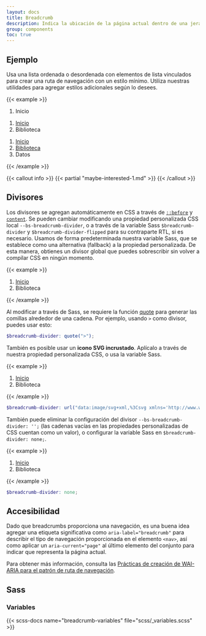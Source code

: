 ```yaml
---
layout: docs
title: Breadcrumb
description: Indica la ubicación de la página actual dentro de una jerarquía de navegación que agrega automáticamente separadores a través de CSS.
group: components
toc: true
---
```


## Ejemplo

Usa una lista ordenada o desordenada con elementos de lista vinculados para crear una ruta de navegación con un estilo mínimo. Utiliza nuestras utilidades para agregar estilos adicionales según lo desees.

{{< example >}}
<nav aria-label="breadcrumb">
  <ol class="breadcrumb">
    <li class="breadcrumb-item active" aria-current="page">Inicio</li>
  </ol>
</nav>

<nav aria-label="breadcrumb">
  <ol class="breadcrumb">
    <li class="breadcrumb-item"><a href="#">Inicio</a></li>
    <li class="breadcrumb-item active" aria-current="page">Biblioteca</li>
  </ol>
</nav>

<nav aria-label="breadcrumb">
  <ol class="breadcrumb">
    <li class="breadcrumb-item"><a href="#">Inicio</a></li>
    <li class="breadcrumb-item"><a href="#">Biblioteca</a></li>
    <li class="breadcrumb-item active" aria-current="page">Datos</li>
  </ol>
</nav>
{{< /example >}}

{{< callout info >}}
{{< partial "maybe-interested-1.md" >}}
{{< /callout >}}

## Divisores

Los divisores se agregan automáticamente en CSS a través de [`::before`](https://developer.mozilla.org/en-US/docs/Web/CSS/::before) y [`content`](https://developer.mozilla.org/en-US/docs/Web/CSS/content). Se pueden cambiar modificando una propiedad personalizada CSS local `--bs-breadcrumb-divider`, o a través de la variable Sass `$breadcrumb-divider` y `$breadcrumb-divider-flipped` para su contraparte RTL, si es necesario. Usamos de forma predeterminada nuestra variable Sass, que se establece como una alternativa (fallback) a la propiedad personalizada. De esta manera, obtienes un divisor global que puedes sobrescribir sin volver a compilar CSS en ningún momento.

{{< example >}}
<nav style="--bs-breadcrumb-divider: '>';" aria-label="breadcrumb">
  <ol class="breadcrumb">
    <li class="breadcrumb-item"><a href="#">Inicio</a></li>
    <li class="breadcrumb-item active" aria-current="page">Biblioteca</li>
  </ol>
</nav>
{{< /example >}}

Al modificar a través de Sass, se requiere la función [quote](https://sass-lang.com/documentation/modules/string#quote) para generar las comillas alrededor de una cadena. Por ejemplo, usando `>` como divisor, puedes usar esto:

```scss
$breadcrumb-divider: quote(">");
```

También es posible usar un **icono SVG incrustado**. Aplícalo a través de nuestra propiedad personalizada CSS, o usa la variable Sass.

{{< example >}}
<nav style="--bs-breadcrumb-divider: url(&#34;data:image/svg+xml,%3Csvg xmlns='http://www.w3.org/2000/svg' width='8' height='8'%3E%3Cpath d='M2.5 0L1 1.5 3.5 4 1 6.5 2.5 8l4-4-4-4z' fill='currentColor'/%3E%3C/svg%3E&#34;);" aria-label="breadcrumb">
  <ol class="breadcrumb">
    <li class="breadcrumb-item"><a href="#">Inicio</a></li>
    <li class="breadcrumb-item active" aria-current="page">Biblioteca</li>
  </ol>
</nav>
{{< /example >}}

```scss
$breadcrumb-divider: url("data:image/svg+xml,%3Csvg xmlns='http://www.w3.org/2000/svg' width='8' height='8'%3E%3Cpath d='M2.5 0L1 1.5 3.5 4 1 6.5 2.5 8l4-4-4-4z' fill='currentColor'/%3E%3C/svg%3E");
```

También puede eliminar la configuración del divisor `--bs-breadcrumb-divider: '';` (las cadenas vacías en las propiedades personalizadas de CSS cuentan como un valor), o configurar la variable Sass en `$breadcrumb-divider: none;`.

{{< example >}}
<nav style="--bs-breadcrumb-divider: '';" aria-label="breadcrumb">
  <ol class="breadcrumb">
    <li class="breadcrumb-item"><a href="#">Inicio</a></li>
    <li class="breadcrumb-item active" aria-current="page">Biblioteca</li>
  </ol>
</nav>
{{< /example >}}


```scss
$breadcrumb-divider: none;
```

## Accesibilidad

Dado que breadcrumbs proporciona una navegación, es una buena idea agregar una etiqueta significativa como `aria-label="breadcrumb"` para describir el tipo de navegación proporcionada en el elemento `<nav>`, así como aplicar un `aria-current="page"` al último elemento del conjunto para indicar que representa la página actual.

Para obtener más información, consulta las [Prácticas de creación de WAI-ARIA para el patrón de ruta de navegación](https://www.w3.org/TR/wai-aria-practices/#breadcrumb).

## Sass

### Variables

{{< scss-docs name="breadcrumb-variables" file="scss/_variables.scss" >}}
